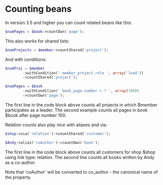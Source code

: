 # Counting beans

In version 3.5 and higher you can count related beans like this:

```php
$numPages = $book->countOwn('page');
```

This also works for shared lists:

```php
$numProjects = $member->countShared('project');
```

And with conditions:

```php
$numProj = $member
		->withCondition(' member_project.role ', array('lead'))
		->countShared('project');

$numPages = $book
		->withCondition(' book_page.number > ? ', array(100))
		->countOwn('page');
```

The first line in the code block above counts all projects in which
$member participates as a leader. The second example counts all pages
in book $book after page number 100.

Relation counts also play nice with aliases and via:

```php
$shop->via('relation')->countShared('customer');

$Andy->alias('coAuthor')->countOwn('book');
```

The first line in the code block above counts all customers
for shop $shop using link type: relation. The second line
counts all books written by Andy as a co-author.

Note that 'coAuthor' will be converted to co_author - the
canonical name of the property.
